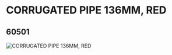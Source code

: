# CORRUGATED PIPE 136MM, RED
## 60501
![CORRUGATED PIPE 136MM, RED](https://lc-www-live-s.legocdn.com/media/bricks/5/2/4512925.jpg)